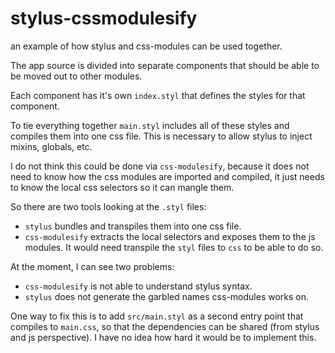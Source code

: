 # stylus-cssmodulesify
an example of how stylus and css-modules can be used together.

The app source is divided into separate components that should be able to be
moved out to other modules.

Each component has it's own `index.styl` that defines the styles for that
component.

To tie everything together `main.styl` includes all of these styles and compiles
them into one css file.  This is necessary to allow stylus to inject mixins,
globals, etc.

I do not think this could be done via `css-modulesify`, because it does not need
to know how the css modules are imported and compiled, it just needs to know the 
local css selectors so it can mangle them.

So there are two tools looking at the `.styl` files:

 - `stylus` bundles and transpiles them into one css file.
 - `css-modulesify` extracts the local selectors and exposes them to
   the js modules.  It would need transpile the `styl` files to `css` to
   be able to do so.

At the moment, I can see two problems:

- `css-modulesify` is not able to understand stylus syntax.
- `stylus` does not generate the garbled names css-modules works on.

One way to fix this is to add `src/main.styl` as a second entry point that
compiles to `main.css`, so that the dependencies can be shared (from stylus and
js perspective).  I have no idea how hard it would be to implement this.

